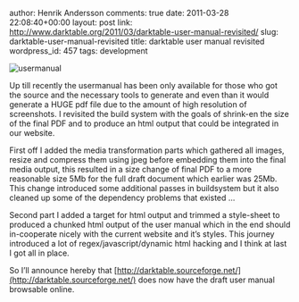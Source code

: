 author: Henrik Andersson
comments: true
date: 2011-03-28 22:08:40+00:00
layout: post
link: http://www.darktable.org/2011/03/darktable-user-manual-revisited/
slug: darktable-user-manual-revisited
title: darktable user manual revisited
wordpress_id: 457
tags: development

![usermanual]({attach}usermanual.jpg)

Up till recently the usermanual has been only available for those who got the source and the necessary tools to generate and even than it would generate a HUGE pdf file due to the amount of high resolution of screenshots. I revisited the build system with the goals of shrink-en the size of the final PDF and to produce an html output that could be integrated in our website.

First off I added the media transformation parts which gathered all images, resize and compress them using jpeg before embedding them into the final media output, this resulted in a size change of final PDF to a more reasonable size 5Mb for the full draft document which earlier was  25Mb. This change introduced some additional passes in buildsystem but it also cleaned up some of the dependency problems that existed ...

Second part I added a target for html output and trimmed a style-sheet to produced a chunked html output of the user manual which in the end should in-cooperate nicely with the current website and it’s styles. This journey introduced a lot of regex/javascript/dynamic html hacking and I think at last I got all in place.

So I’ll announce hereby that [http://darktable.sourceforge.net/](http://darktable.sourceforge.net/) does now have the draft user manual browsable online.
